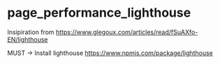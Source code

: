 # page_performance_lighthouse
Insipiration from https://www.glegoux.com/articles/read/fSuAXfo-EN/lighthouse

MUST -> Install lighthouse
https://www.npmjs.com/package/lighthouse
